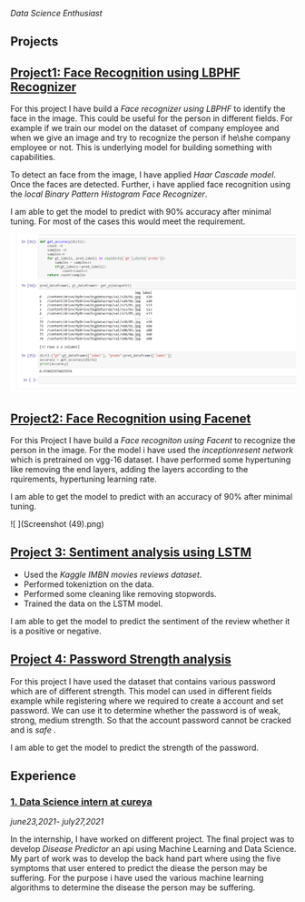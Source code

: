 *Data Science Enthusiast* 
## Projects
## [Project1: Face Recognition using LBPHF Recognizer](https://github.com/nikita10110/ml_projects/tree/master/face_recogniton_using_LBPH)
For this project I have build a *Face recognizer using LBPHF* to identify the face in the image. This could be useful for the person in different fields. For example if we train our model on the dataset of company employee and when we give an image and try to recognize the person if he\she company employee or not. This is underlying model for building something with capabilities.


To detect an face from the image, I have applied *Haar Cascade model*. Once the faces are detected. Further, i have applied face recognition using the *local Binary Pattern Histogram Face Recognizer*.

I am able to get the model to predict with 90% accuracy after minimal tuning. For most of the cases this would meet the requirement. 

![  ](https://github.com/nikita10110/Nikita_Verma/blob/1b4089c1dbe256be4a5e6fdfa1fb063561fe2fec/Screenshot%20(49).png)


## [Project2: Face Recognition using Facenet](https://github.com/nikita10110/ml_projects/tree/master/face_recognition_using_facenet)
For this Project I have build a *Face recogniton using Facent* to recognize the person in the image. For the model i have used the *inceptionresent network* which is pretrained on vgg-16 dataset. I have performed some hypertuning like removing the end layers, adding the layers according to the rquirements, hypertuning learning rate.
  
I am able to get the model to predict with an accuracy of 90% after minimal tuning. 

![  ](Screenshot (49).png)

## [Project 3: Sentiment analysis using LSTM](https://github.com/nikita10110/sentimentanalysis)
- Used the *Kaggle IMBN movies reviews dataset*.
- Performed tokeniztion on the data.
- Performed some cleaning like removing stopwords.
- Trained the data on the LSTM model.



I am  able to get the model to predict the sentiment of the review whether it is a positive or negative.

## [Project 4: Password Strength analysis](https://github.com/nikita10110/password_strength_nlp)
For this project I have used the dataset that contains various password which are of different strength. This model can used in different fields example while registering where we required to create a account and set password. We can use it to determine whether the password is of weak, strong, medium strength. So that the account password cannot be cracked and is *safe* .

I am able to get the model to predict the strength of the password. 

## Experience
### [1. Data Science intern at cureya](https://www.cureya.in/)
*june23,2021- july27,2021*

In the internship, I have worked on different project. The final project was to develop *Disease Predictor* an api using Machine Learning and Data Science. My part of work  was to develop the back hand part where using the five symptoms that user entered to predict the diease the person may be suffering. For the purpose i  have used the various machine learning algorithms to determine the disease the person  may be suffering. 





